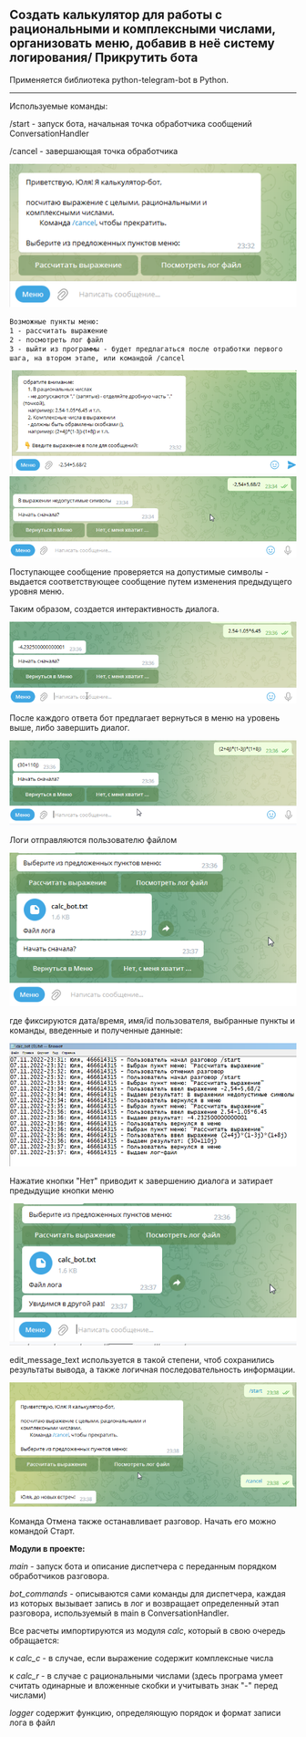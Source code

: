 ## Создать калькулятор для работы с рациональными и комплексными числами, организовать меню, добавив в неё систему логирования/ Прикрутить бота


Применяется библиотека python-telegram-bot в Python.
***

Используемые команды:

/start - запуск бота, начальная точка обработчика сообщений ConversationHandler

/cancel - завершающая точка обработчика

![Calc_bot](img/calc1.png)


    Возможные пункты меню:
    1 - рассчитать выражение
    2 - посмотреть лог файл
    3 - выйти из программы - будет предлагаться после отработки первого шага, на втором этапе, или командой /cancel


![Calc_bot](img/calc2.png)
![Calc_bot](img/calc3.png)

Поступающее сообщение проверяется на допустимые символы - выдается соответствующее сообщение путем изменения предыдущего уровня меню. 

Таким образом, создается интерактивность диалога.

![Calc_bot](img/calc5.png)

После каждого ответа бот предлагает вернуться в меню на уровень выше, либо завершить диалог.

![Calc_bot](img/calc6.png)

Логи отправляются пользователю файлом

![Calc_bot](img/calc7.png)

где фиксируются дата/время, имя/id пользователя, выбранные пункты и команды, введенные и полученные данные:

![Calc_bot](img/calc8.png)

Нажатие кнопки "Нет" приводит к завершению диалога и затирает предыдущие кнопки меню

![Calc_bot](img/calc9.png)

edit_message_text используется в такой степени, чтоб сохранились результаты вывода, а также логичная последовательность информации.

![Calc_bot](img/calc10.png)

Команда Отмена также останавливает разговор.
Начать его можно командой Старт.

**Модули в проекте:**

*main* - запуск бота и описание диспетчера с переданным порядком обработчиков разговора.

*bot_commands* - описываются сами команды для диспетчера, каждая из которых вызывает запись в лог и возвращает определенный этап разговора, используемый в main в ConversationHandler.

Все расчеты импортируются из модуля *calc*, который в свою очередь обращается: 

к *calc_c* - в случае, если выражение содержит комплексные числа

к *calc_r* - в случае с рациональными числами (здесь програма умеет считать одинарные и вложенные скобки и учитывать знак "-" перед числами)

*logger* содержит функцию, определяющую порядок и формат записи лога в файл
